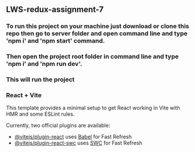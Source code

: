 ## LWS-redux-assignment-7
### To run this project on your machine just download or clone this repo then go to server folder and open command line and type 'npm i' and 'npm start' command.
### Then open the project root folder in command line and type 'npm i' and 'npm run dev'.
### This will run the project

### React + Vite

This template provides a minimal setup to get React working in Vite with HMR and some ESLint rules.

Currently, two official plugins are available:

- [@vitejs/plugin-react](https://github.com/vitejs/vite-plugin-react/blob/main/packages/plugin-react/README.md) uses [Babel](https://babeljs.io/) for Fast Refresh
- [@vitejs/plugin-react-swc](https://github.com/vitejs/vite-plugin-react-swc) uses [SWC](https://swc.rs/) for Fast Refresh
